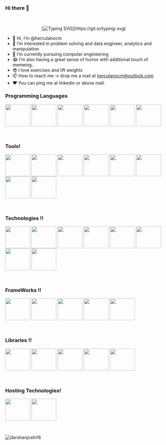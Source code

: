 ### Hi there 👋

<div align="center">
<span>‎‎‎‎‎‎‎‎‎‎‎‎‎‎‎‎‎‎‎‎‎</span>
  
[![Typing SVG](https://readme-typing-svg.herokuapp.com?font=IBM+Plex+Sans&color=ff1493&size=30&lines=‎‎‎‎‎‎‎‎‎‎‎‎‎‎‎‎‎‎‎‎‎+Hey!+It's+Herculano!;Wellcome+my+profile;I+❤️+Development;I+❤️+Data+engineer;I+❤️+Data+analytics;)](https://git.io/typing-svg)
</div>

-  👋 Hi, I’m @herculanocm
- 👀 I’m interested in problem solving and data engineer, analytics and manipulation
- 🌱 I’m currently pursuing computer engineering
- 😂 I’m also having a great sense of humor with additional touch of memeing..
- 😎 I love exercises and lift weights
- 📫 How to reach me -> drop me a mail at herculanocm@outlook.com
- ❤️ You can ping me at linkedin or above mail.


<h3><strong> Programming Languages</strong></h3>
<p>
  <img align="center" src="https://cdn.jsdelivr.net/gh/devicons/devicon/icons/java/java-original-wordmark.svg" height="70" width="80"/>
  <img align="center" src="https://cdn.jsdelivr.net/gh/devicons/devicon/icons/python/python-original-wordmark.svg" height="70" width="80"/>
  <img align="center" src="https://cdn.jsdelivr.net/gh/devicons/devicon/icons/javascript/javascript-original.svg" height="70" width="80"/>
  <img align="center" src="https://cdn.jsdelivr.net/gh/devicons/devicon/icons/csharp/csharp-original.svg" height="70" width="80" />
  <img align="center" src="https://cdn.jsdelivr.net/gh/devicons/devicon/icons/typescript/typescript-original.svg" height="70"  width="80"/>
  <img align="center"  src="https://cdn.jsdelivr.net/gh/devicons/devicon/icons/angularjs/angularjs-original.svg" height="70"  width="80" />
 </p><br/>
   
          
<h3><strong>Tools!</strong></h3>
<p>
<img align="center" src="https://cdn.jsdelivr.net/gh/devicons/devicon/icons/vscode/vscode-original-wordmark.svg" height="70"  width="80"/>
<img align="center" src="https://cdn.jsdelivr.net/gh/devicons/devicon/icons/visualstudio/visualstudio-plain-wordmark.svg" height="70"  width="80"/>
<img align="center" src="https://cdn.jsdelivr.net/gh/devicons/devicon/icons/anaconda/anaconda-original-wordmark.svg" height="70" width="80"/>
<img align="center" src="https://cdn.jsdelivr.net/gh/devicons/devicon/icons/pycharm/pycharm-original-wordmark.svg" height="70" width="80" />
<img align="center" src="https://cdn.jsdelivr.net/gh/devicons/devicon/icons/jupyter/jupyter-original-wordmark.svg" height="70" width="80" />
<img align="center" src="https://cdn.jsdelivr.net/gh/devicons/devicon/icons/kaggle/kaggle-original-wordmark.svg" height="70" width="80" />
<img align="center" src="https://cdn.jsdelivr.net/gh/devicons/devicon/icons/github/github-original-wordmark.svg" height="70" width="80"/>
<img align="center" src="https://cdn.jsdelivr.net/gh/devicons/devicon/icons/canva/canva-original.svg" height="70" width="80"/>
 </p><br/>
    
<h3><strong> Technologies !!</strong></h3>
<p>
    <img align="center"src="https://cdn.jsdelivr.net/gh/devicons/devicon/icons/git/git-original-wordmark.svg" height="70" width="80"/>
    <img align="center" src="https://cdn.jsdelivr.net/gh/devicons/devicon/icons/microsoftsqlserver/microsoftsqlserver-plain-wordmark.svg" height="70"  width="80"/>
    <img align="center" src="https://cdn.jsdelivr.net/gh/devicons/devicon/icons/nuget/nuget-original-wordmark.svg" height="70" width="80"/>
    <img align="center" src="https://cdn.jsdelivr.net/gh/devicons/devicon/icons/npm/npm-original-wordmark.svg" height="70" width="80" />
    <img align="center" src="https://cdn.jsdelivr.net/gh/devicons/devicon/icons/oracle/oracle-original.svg" height="70" width="80"/>
     <img align="center" src="https://cdn.jsdelivr.net/gh/devicons/devicon/icons/mysql/mysql-original-wordmark.svg" height="70" width="80" />
     <img align="center" src="https://cdn.jsdelivr.net/gh/devicons/devicon/icons/mongodb/mongodb-original-wordmark.svg" height="70" width="80" />
   <img align="center" src="https://cdn.jsdelivr.net/gh/devicons/devicon/icons/wordpress/wordpress-plain-wordmark.svg" height="70"  width="80"/>
</p><br/>
          
          
<h3><strong> FrameWorks !!</strong></h3>
<p>
    <img align="center" src="https://cdn.jsdelivr.net/gh/devicons/devicon/icons/dot-net/dot-net-original-wordmark.svg" height="70" width="80"/>
    <img align="center" src="https://cdn.jsdelivr.net/gh/devicons/devicon/icons/dotnetcore/dotnetcore-original.svg" height="70" width="80"/>
   <img align="center" src="https://cdn.jsdelivr.net/gh/devicons/devicon/icons/bootstrap/bootstrap-plain-wordmark.svg" height="70" width="80" />
   <img align="center" src="https://cdn.jsdelivr.net/gh/devicons/devicon/icons/tailwindcss/tailwindcss-original-wordmark.svg" height="70" width="80"/>
    <img  align="center" src="https://cdn.jsdelivr.net/gh/devicons/devicon/icons/redux/redux-original.svg" height="70" width="80" />
</p><br/>

<h3><strong> Libraries !!</strong></h3>
<p>
<img align="center" src="https://cdn.jsdelivr.net/gh/devicons/devicon/icons/react/react-original-wordmark.svg" height="70" width="80"/>
<img align="center" src="https://cdn.jsdelivr.net/gh/devicons/devicon/icons/nextjs/nextjs-original-wordmark.svg" height="70" width="80" />
<img align="center" src="https://cdn.jsdelivr.net/gh/devicons/devicon/icons/d3js/d3js-original.svg" height="70" width="80"/>
 <img align="center" src="https://cdn.jsdelivr.net/gh/devicons/devicon/icons/numpy/numpy-original-wordmark.svg" height="70" width="80" />
<img align="center" src="https://cdn.jsdelivr.net/gh/devicons/devicon/icons/pandas/pandas-original-wordmark.svg" height="70" width="80"/>
</p><br/>

<h3><strong> Hosting Technologies! </strong></h3>
<p>
    <img align="center" src="https://www.vectorlogo.zone/logos/netlify/netlify-ar21.svg" height="70" width="80"/>
    <img align="center" src="https://logovtor.com/wp-content/uploads/2020/10/vercel-inc-logo-vector.png" height="70" width="80" />
</p><br/>

<p><img align="center" src="https://github-readme-streak-stats.herokuapp.com/?user=darshanjoshi16&" alt="darshanjoshi16" /></p> </br>
